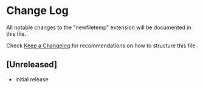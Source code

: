 # Change Log

All notable changes to the "newfiletemp" extension will be documented in this file.

Check [Keep a Changelog](http://keepachangelog.com/) for recommendations on how to structure this file.

## [Unreleased]

- Initial release